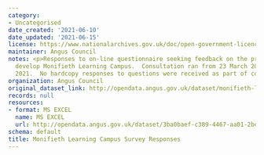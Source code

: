 ```yaml
---
category:
- Uncategorised
date_created: '2021-06-10'
date_updated: '2021-06-15'
license: https://www.nationalarchives.gov.uk/doc/open-government-licence/version/3/
maintainer: Angus Council
notes: <p>Responses to on-line questionnaire seeking feedback on the proposals to
  develop Monifieth Learning Campus.  Consultation ran from 23 March 2021 to 21 April
  2021.  No hardcopy responses to questions were received as part of consultation.</p>
organization: Angus Council
original_dataset_link: http://opendata.angus.gov.uk/dataset/monifieth-learning-campus-survey-responses
records: null
resources:
- format: MS EXCEL
  name: MS EXCEL
  url: http://opendata.angus.gov.uk/dataset/3ba0baef-c389-4467-aa01-2be5a51ce826/resource/1aaa6b12-5dd0-47d6-b361-7abe80447ce5/download/copy-of-mlc-initial-consultation-open-data.xlsx
schema: default
title: Monifieth Learning Campus Survey Responses
---
```

